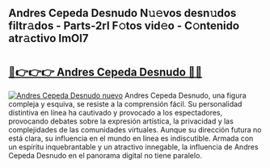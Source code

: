 ## Andres Cepeda Desnudo N𝚞𝚎vos desn𝚞dos filtr𝚊dos - Parts-2rI F𝚘tos vid𝚎o - C𝚘ntenido atr𝚊ctivo ImOl7

# <h2><a href="http://mbbw5v.tromn.icu/?c=Andres+Cepeda+Desnudo">🔗👉👉👉 Andres Cepeda Desnudo 🔗🔗</a></h2>

[![Andres Cepeda Desnudo nuevo](https://i.imgur.com/pEAQMta.gif)](http://mbbw5v.tromn.icu/?c=Andres+Cepeda+Desnudo)
Andres Cepeda Desnudo, una figura compleja y esquiva, se resiste a la comprensión fácil. Su personalidad distintiva en línea ha cautivado y provocado a los espectadores, provocando debates sobre la expresión artística, la privacidad y las complejidades de las comunidades virtuales. Aunque su dirección futura no está clara, su influencia en el mundo en línea es indiscutible. Armada con un espíritu inquebrantable y un atractivo innegable, la influencia de Andres Cepeda Desnudo en el panorama digital no tiene paralelo.
